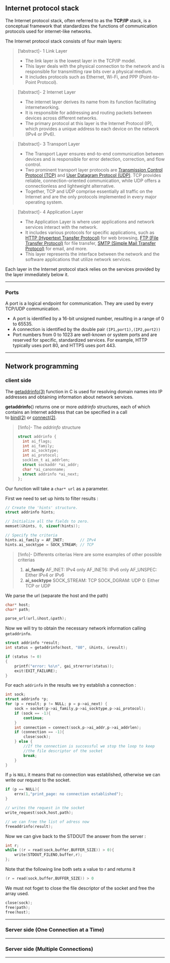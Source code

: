 
## Internet protocol stack

The Internet protocol stack, often referred to as the **TCP/IP** stack, is a conceptual framework that standardizes the functions of communication protocols used for internet-like networks. 

The Internet protocol stack consists of four main layers:

>[!abstract]- 1 Link Layer
> - The link layer is the lowest layer in the TCP/IP model.
> - This layer deals with the physical connection to the network and is responsible for transmitting raw bits over a physical medium.
> - It includes protocols such as Ethernet, Wi-Fi, and PPP (Point-to-Point Protocol).

>[!abstract]- 2 Internet Layer
>  - The internet layer derives its name from its function facilitating internetworking.
> - It is responsible for addressing and routing packets between devices across different networks.
  > - The primary protocol at this layer is the Internet Protocol (IP), which provides a unique address to each device on the network (IPv4 or IPv6).

>[!abstract]- 3 Transport Layer
> - The Transport Layer ensures end-to-end communication between devices and is responsible for error detection, correction, and flow control.
  > - Two prominent transport layer protocols are [Transmission Control Protocol (TCP)](https://en.wikipedia.org/wiki/Transmission_Control_Protocol) and [User Datagram Protocol (UDP)](https://en.wikipedia.org/wiki/User_Datagram_Protocol). TCP provides reliable, connection-oriented communication, while UDP offers a connectionless and lightweight alternative.
  > - Together, TCP and UDP comprise essentially all traffic on the Internet and are the only protocols implemented in every major operating system.

>[!abstract]- 4 Application Layer
> - The Application Layer is where user applications and network services interact with the network.
> - It includes various protocols for specific applications, such as [HTTP (Hypertext Transfer Protocol)](https://en.wikipedia.org/wiki/HTTP) for web browsing, [FTP (File Transfer Protocol)](https://en.wikipedia.org/wiki/File_Transfer_Protocol) for file transfer, [SMTP (Simple Mail Transfer Protocol)](https://en.wikipedia.org/wiki/Simple_Mail_Transfer_Protocol) for email, and more.
  > - This layer represents the interface between the network and the software applications that utilize network services.

Each layer in the Internet protocol stack relies on the services provided by the layer immediately below it.

---

### Ports

A port is a logical endpoint for communication. They are used by every TCP/UDP communication.

 - A port is identified by a 16-bit unsigned number, resulting in a range of 0 to 65535.
 - A connection is identified by the double pair ` (IP1,port1),(IP2,port2)) `
 - Port numbers from 0 to 1023 are well-known or system ports and are reserved for specific, standardized services. For example, HTTP typically uses port 80, and HTTPS uses port 443.

---

## Network programming

### client side

The [getaddrinfo(3)](https://manpages.debian.org/stretch/manpages-dev/getaddrinfo.3.en.html) function in C is used for resolving domain names into IP addresses and obtaining information about network services.


**getaddrinfo**() returns one or more _addrinfo_ structures, each of which contains an Internet address that can be specified in a call to [bind(2)](https://manpages.debian.org/stretch/manpages-dev/bind.2.en.html) or [connect(2)](https://manpages.debian.org/stretch/manpages-dev/connect.2.en.html).

>[!info]- The _addrinfo_ structure
>```c
>struct addrinfo { 
>	int ai_flags; 
>	int ai_family; 
>	int ai_socktype; 
>	int ai_protocol; 
>	socklen_t ai_addrlen; 
>	struct sockaddr *ai_addr; 
>	char *ai_canonname; 
>	struct addrinfo *ai_next; 
>};
>```

Our function will take a `char* url` as a parameter.

First we need to set up hints to filter results :
```c
// Create the 'hints' structure.
struct addrinfo hints;

// Initialize all the fields to zero.
memset(&hints, 0, sizeof(hints));

// Specify the criteria
hints.ai_family = AF_INET;       // IPv4
hints.ai_socktype = SOCK_STREAM; // TCP
```

>[!info]- Differents criterias
>Here are some examples of other possible criterias
> 1) **ai_family**
>AF_INET: IPv4 only 
>AF_INET6: IPv6 only
>AF_UNSPEC: Either IPv4 or IPv6
>2) **ai_socktype**
>SOCK_STREAM: TCP
>SOCK_DGRAM: UDP
>0: Either TCP or UDP

We parse the url (separate the host and the path)

```c
char* host;
char* path;

parse_url(url,&host,&path);
```

Now we will try to obtain the necessary network information calling `getaddrinfo`.

```c
struct addrinfo *result;
int status = getaddrinfo(host, "80", &hints, &result);

if (status != 0)
{
	printf("error: %s\n", gai_strerror(status));
	exit(EXIT_FAILURE);
}
```

For each `addrinfo` in the results we try establish a connection :

```c
int sock;
struct addrinfo *p;
for (p = result; p != NULL; p = p->ai_next) {
	sock = socket(p->ai_family,p->ai_socktype,p->ai_protocol);
	if (sock == -1){
		continue;
	}
	int connection = connect(sock,p->ai_addr,p->ai_addrlen);
	if (connection == -1){
		close(sock);
	} else {
		//If the connection is successful we stop the loop to keep 
		//the file descriptor of the socket
		break;	
	}
}
```

If `p` is `NULL` it means that no connection was established, otherwise we can write our request to the socket. 

```c
if (p == NULL){
	errx(1,"print_page: no connection established");
}

// writes the request in the socket
write_request(sock,host,path);

// we can free the list of adress now
freeaddrinfo(result);
```

Now we can give back to the STDOUT the answer from the server :

```c
int r;
while ((r = read(sock,buffer,BUFFER_SIZE)) > 0){
	write(STDOUT_FILENO,buffer,r);
};
```

Note that the following line both sets a value to r and returns it
```c
(r = read(sock,buffer,BUFFER_SIZE)) > 0
```

We must not foget to close the file descriptor of the socket and free the array used.

```c
close(sock);
free(path);
free(host);
```

---

### Server side (One Connection at a Time)

---

### Server side (Multiple Connections)

---
